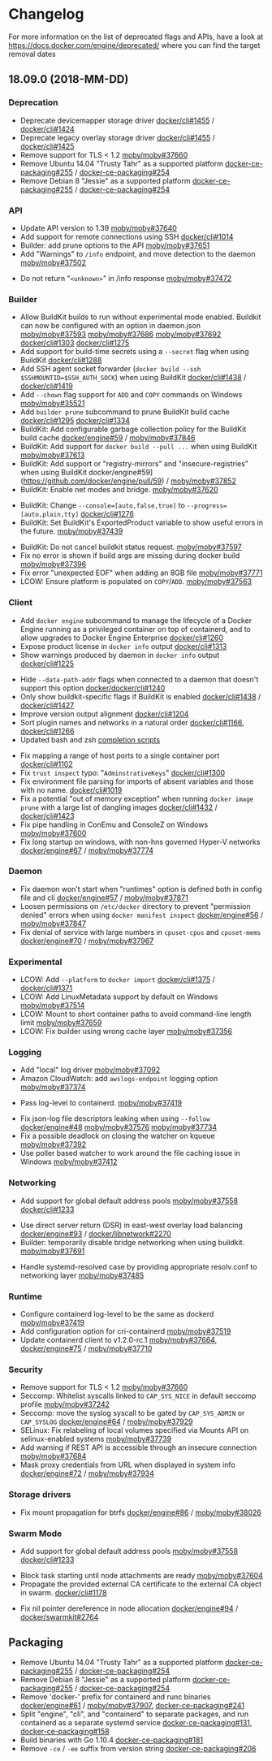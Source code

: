 # Changelog

For more information on the list of deprecated flags and APIs, have a look at
https://docs.docker.com/engine/deprecated/ where you can find the target removal dates

## 18.09.0 (2018-MM-DD)

### Deprecation

* Deprecate devicemapper storage driver [docker/cli#1455](https://github.com/docker/cli/pull/1455) / [docker/cli#1424](https://github.com/docker/cli/pull/1424)
* Deprecate legacy overlay storage driver [docker/cli#1455](https://github.com/docker/cli/pull/1455) / [docker/cli#1425](https://github.com/docker/cli/pull/1425) 
* Remove support for TLS < 1.2 [moby/moby#37660](https://github.com/moby/moby/pull/37660)
* Remove Ubuntu 14.04 "Trusty Tahr" as a supported platform [docker-ce-packaging#255](https://github.com/docker/docker-ce-packaging/pull/255) / [docker-ce-packaging#254](https://github.com/docker/docker-ce-packaging/pull/254)
* Remove Debian 8 "Jessie" as a supported platform [docker-ce-packaging#255](https://github.com/docker/docker-ce-packaging/pull/255) / [docker-ce-packaging#254](https://github.com/docker/docker-ce-packaging/pull/254)


### API

+ Update API version to 1.39 [moby/moby#37640](https://github.com/moby/moby/pull/37640)
+ Add support for remote connections using SSH [docker/cli#1014](https://github.com/docker/cli/pull/1014)
+ Builder: add prune options to the API [moby/moby#37651](https://github.com/moby/moby/pull/37651)
+ Add "Warnings" to `/info` endpoint, and move detection to the daemon [moby/moby#37502](https://github.com/moby/moby/pull/37502)
* Do not return "`<unknown>`" in /info response [moby/moby#37472](https://github.com/moby/moby/pull/37472)


### Builder

+ Allow BuildKit builds to run without experimental mode enabled. Buildkit can now be configured with an option in daemon.json [moby/moby#37593](https://github.com/moby/moby/pull/37593) [moby/moby#37686](https://github.com/moby/moby/pull/37686) [moby/moby#37692](https://github.com/moby/moby/pull/37692) [docker/cli#1303](https://github.com/docker/cli/pull/1303)  [docker/cli#1275](https://github.com/docker/cli/pull/1275)
+ Add support for build-time secrets using a `--secret` flag when using BuildKit [docker/cli#1288](https://github.com/docker/cli/pull/1288)
+ Add SSH agent socket forwarder (`docker build --ssh $SSHMOUNTID=$SSH_AUTH_SOCK`) when using BuildKit [docker/cli#1438](https://github.com/docker/cli/pull/1438) / [docker/cli#1419](https://github.com/docker/cli/pull/1419)
+ Add `--chown` flag support for `ADD` and `COPY` commands on Windows [moby/moby#35521](https://github.com/moby/moby/pull/35521)
+ Add `builder prune` subcommand to prune BuildKit build cache [docker/cli#1295](https://github.com/docker/cli/pull/1295) [docker/cli#1334](https://github.com/docker/cli/pull/1334)
+ BuildKit: Add configurable garbage collection policy for the BuildKit build cache [docker/engine#59](https://github.com/docker/engine/pull/59) / [moby/moby#37846](https://github.com/moby/moby/pull/37846)
+ BuildKit: Add support for `docker build --pull ...` when using BuildKit [moby/moby#37613](https://github.com/moby/moby/pull/37613)
+ BuildKit: Add support or "registry-mirrors" and "insecure-registries" when using BuildKit docker/engine#59](https://github.com/docker/engine/pull/59) / [moby/moby#37852](https://github.com/moby/moby/pull/37852)
+ BuildKit: Enable net modes and bridge. [moby/moby#37620](https://github.com/moby/moby/pull/37620)
* BuildKit: Change `--console=[auto,false,true]` to `--progress=[auto,plain,tty]` [docker/cli#1276](https://github.com/docker/cli/pull/1276)
* BuildKit: Set BuildKit's ExportedProduct variable to show useful errors in the future. [moby/moby#37439](https://github.com/moby/moby/pull/37439)
- BuildKit: Do not cancel buildkit status request. [moby/moby#37597](https://github.com/moby/moby/pull/37597)
- Fix no error is shown if build args are missing during docker build [moby/moby#37396](https://github.com/moby/moby/pull/37396)
- Fix error "unexpected EOF" when adding an 8GB file [moby/moby#37771](https://github.com/moby/moby/pull/37771)
- LCOW: Ensure platform is populated on `COPY`/`ADD`. [moby/moby#37563](https://github.com/moby/moby/pull/37563)


### Client

+ Add `docker engine` subcommand to manage the lifecycle of a Docker Engine running as a privileged container on top of containerd, and to allow upgrades to Docker Engine Enterprise [docker/cli#1260](https://github.com/docker/cli/pull/1260)
+ Expose product license in `docker info` output [docker/cli#1313](https://github.com/docker/cli/pull/1313)
+ Show warnings produced by daemon in `docker info` output [docker/cli#1225](https://github.com/docker/cli/pull/1225)
* Hide `--data-path-addr` flags when connected to a daemon that doesn't support this option [docker/docker/cli#1240](https://github.com/docker/cli/pull/1240)
* Only show buildkit-specific flags if BuildKit is enabled [docker/cli#1438](https://github.com/docker/cli/pull/1438) / [docker/cli#1427](https://github.com/docker/cli/pull/1427)
* Improve version output alignment [docker/cli#1204](https://github.com/docker/cli/pull/1204)
* Sort plugin names and networks in a natural order [docker/cli#1166](https://github.com/docker/cli/pull/1166), [docker/cli#1266](https://github.com/docker/cli/pull/1266)
* Updated bash and zsh [completion scripts](https://github.com/docker/cli/issues?q=label%3Aarea%2Fcompletion+milestone%3A18.09.0+is%3Aclosed)
- Fix mapping a range of host ports to a single container port [docker/cli#1102](https://github.com/docker/cli/pull/1102)
- Fix `trust inspect` typo: "`AdminstrativeKeys`" [docker/cli#1300](https://github.com/docker/cli/pull/1300)
- Fix environment file parsing for imports of absent variables and those with no name. [docker/cli#1019](https://github.com/docker/cli/pull/1019)
- Fix a potential "out of memory exception" when running `docker image prune` with a large list of dangling images [docker/cli#1432](https://github.com/docker/cli/pull/1432) / [docker/cli#1423](https://github.com/docker/cli/pull/1423)
- Fix pipe handling in ConEmu and ConsoleZ on Windows [moby/moby#37600](https://github.com/moby/moby/pull/37600)
- Fix long startup on windows, with non-hns governed Hyper-V networks [docker/engine#67](https://github.com/docker/engine/pull/67) / [moby/moby#37774](https://github.com/moby/moby/pull/37774)


### Daemon

- Fix daemon won't start when "runtimes" option is defined both in config file and cli [docker/engine#57](https://github.com/docker/engine/pull/57) / [moby/moby#37871](https://github.com/moby/moby/pull/37871)
- Loosen permissions on `/etc/docker` directory to prevent "permission denied" errors when using `docker manifest inspect` [docker/engine#56](https://github.com/docker/engine/pull/56) / [moby/moby#37847](https://github.com/moby/moby/pull/37847)
- Fix denial of service with large numbers in `cpuset-cpus` and `cpuset-mems` [docker/engine#70](https://github.com/docker/engine/pull/70) / [moby/moby#37967](https://github.com/moby/moby/pull/37967)


### Experimental

- LCOW: Add `--platform` to `docker import` [docker/cli#1375](https://github.com/docker/cli/pull/1375) / [docker/cli#1371](https://github.com/docker/cli/pull/1371)
- LCOW: Add LinuxMetadata support by default on Windows [moby/moby#37514](https://github.com/moby/moby/pull/37514)
- LCOW: Mount to short container paths to avoid command-line length limit [moby/moby#37659](https://github.com/moby/moby/pull/37659)
- LCOW: Fix builder using wrong cache layer [moby/moby#37356](https://github.com/moby/moby/pull/37356)


### Logging

+ Add "local" log driver [moby/moby#37092](https://github.com/moby/moby/pull/37092)
+ Amazon CloudWatch: add `awslogs-endpoint` logging option [moby/moby#37374](https://github.com/moby/moby/pull/37374)
* Pass log-level to containerd. [moby/moby#37419](https://github.com/moby/moby/pull/37419)
- Fix json-log file descriptors leaking when using `--follow` [docker/engine#48](https://github.com/docker/engine/pull/48) [moby/moby#37576](https://github.com/moby/moby/pull/37576) [moby/moby#37734](https://github.com/moby/moby/pull/37734)
- Fix a possible deadlock on closing the watcher on kqueue [moby/moby#37392](https://github.com/moby/moby/pull/37392)
- Use poller based watcher to work around the file caching issue in Windows [moby/moby#37412](https://github.com/moby/moby/pull/37412)


### Networking

+ Add support for global default address pools [moby/moby#37558](https://github.com/moby/moby/pull/37558) [docker/cli#1233](https://github.com/docker/cli/pull/1233)
* Use direct server return (DSR) in east-west overlay load balancing [docker/engine#93](https://github.com/docker/engine/pull/93) / [docker/libnetwork#2270](https://github.com/docker/libnetwork/pull/2270)
* Builder: temporarily disable bridge networking when using buildkit. [moby/moby#37691](https://github.com/moby/moby/pull/37691)
- Handle systemd-resolved case by providing appropriate resolv.conf to networking layer [moby/moby#37485](https://github.com/moby/moby/pull/37485)


### Runtime

+ Configure containerd log-level to be the same as dockerd [moby/moby#37419](https://github.com/moby/moby/pull/37419)
+ Add configuration option for cri-containerd [moby/moby#37519](https://github.com/moby/moby/pull/37519)
+ Update containerd client to v1.2.0-rc.1 [moby/moby#37664](https://github.com/moby/moby/pull/37664), [docker/engine#75](https://github.com/docker/engine/pull/75) / [moby/moby#37710](https://github.com/moby/moby/pull/37710)


### Security

- Remove support for TLS < 1.2 [moby/moby#37660](https://github.com/moby/moby/pull/37660)
- Seccomp: Whitelist syscalls linked to `CAP_SYS_NICE` in default seccomp profile [moby/moby#37242](https://github.com/moby/moby/pull/37242)
- Seccomp: move the syslog syscall to be gated by `CAP_SYS_ADMIN` or `CAP_SYSLOG` [docker/engine#64](https://github.com/docker/engine/pull/64) / [moby/moby#37929](https://github.com/moby/moby/pull/37929)
- SELinux: Fix relabeling of local volumes specified via Mounts API on selinux-enabled systems [moby/moby#37739](https://github.com/moby/moby/pull/37739)
- Add warning if REST API is accessible through an insecure connection [moby/moby#37684](https://github.com/moby/moby/pull/37684)
- Mask proxy credentials from URL when displayed in system info [docker/engine#72](https://github.com/docker/engine/pull/72) / [moby/moby#37934](https://github.com/moby/moby/pull/37934)


### Storage drivers

- Fix mount propagation for btrfs [docker/engine#86](https://github.com/docker/engine/pull/86) / [moby/moby#38026](https://github.com/moby/moby/pull/38026)


### Swarm Mode

+ Add support for global default address pools [moby/moby#37558](https://github.com/moby/moby/pull/37558) [docker/cli#1233](https://github.com/docker/cli/pull/1233)
* Block task starting until node attachments are ready [moby/moby#37604](https://github.com/moby/moby/pull/37604)
* Propagate the provided external CA certificate to the external CA object in swarm. [docker/cli#1178](https://github.com/docker/cli/pull/1178)
- Fix nil pointer dereference in node allocation [docker/engine#94](https://github.com/docker/engine/pull/94) / [docker/swarmkit#2764](https://github.com/docker/swarmkit/pull/2764)


## Packaging

* Remove Ubuntu 14.04 "Trusty Tahr" as a supported platform [docker-ce-packaging#255](https://github.com/docker/docker-ce-packaging/pull/255) / [docker-ce-packaging#254](https://github.com/docker/docker-ce-packaging/pull/254)
* Remove Debian 8 "Jessie" as a supported platform [docker-ce-packaging#255](https://github.com/docker/docker-ce-packaging/pull/255) / [docker-ce-packaging#254](https://github.com/docker/docker-ce-packaging/pull/254)
* Remove 'docker-' prefix for containerd and runc binaries [docker/engine#61](https://github.com/docker/engine/pull/61) / [moby/moby#37907](https://github.com/moby/moby/pull/37907), [docker-ce-packaging#241](https://github.com/docker/docker-ce-packaging/pull/241)
* Split "engine", "cli", and "containerd" to separate packages, and run containerd as a separate systemd service [docker-ce-packaging#131](https://github.com/docker/docker-ce-packaging/pull/131), [docker-ce-packaging#158](https://github.com/docker/docker-ce-packaging/pull/158)
* Build binaries with Go 1.10.4 [docker-ce-packaging#181](https://github.com/docker/docker-ce-packaging/pull/181)
* Remove `-ce` / `-ee` suffix from version string [docker-ce-packaging#206](https://github.com/docker/docker-ce-packaging/pull/206)
